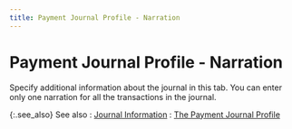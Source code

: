 ```yaml
---
title: Payment Journal Profile - Narration
---
```


# Payment Journal Profile - Narration


Specify additional information about the journal in this tab. You can enter only one narration for all the transactions in the journal.


{:.see_also}
See also
: [Journal Information]({{site.acc_baseurl}}/vendor-payments-and-refunds/payment-jrnl-dtls/journal-information/journal_information_pmtjrnl.html)
: [The Payment Journal Profile]({{site.acc_baseurl}}/vendor-payments-and-refunds/creating-a-manual-payment-journal/the_payment_journal_profile.html)
